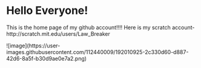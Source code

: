 <!DOCTYPE html>
<html>
<body>
<h1>Hello Everyone!</h1>
<p>This is the home page of my github account!!!!
Here is my scratch account- http://scratch.mit.edu/users/Law_Breaker</p>
</body>
</html>
![image](https://user-images.githubusercontent.com/112440009/192010925-2c330d60-d887-42d6-8a5f-b30d9ae0e7a2.png)
